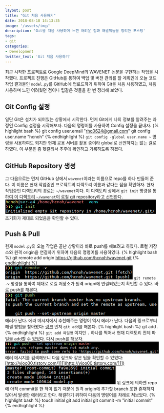 ```yaml
---
layout: post
title: "Git 처음 사용하기"
date: 2018-08-18 14:13:35
image: '/assets/img/'
description: 'Git을 처음 사용하며 느낀 어려운 점과 해결책들을 정리한 포스팅'
tags:
- git
categories:
- Development
twitter_text: 'Git 처음 사용하기'
---
```


최근 시작한 프로젝트로 Google DeepMind의 WAVENET 논문을 구현하는 작업을 시작했다. 프로젝트 진행은 GitHub를 통하여 백업 및 버전 관리를 할 계획인데 오늘 코드 작업 결과물인 `model.py`를 GitHub에 업로드하기 위하여 Git을 처음 사용하였고, 처음 사용하며 느낀 어려웠던 점이나 팁같은 것들을 한 번 정리해 보았다.

## Git Config 설정

일단 Git은 설치가 되어있는 상황에서 시작한다. 먼저 Git에게 나의 정보를 알려주는 과정인 Config 설정을 시작해보자. 다음의 명령어를 사용하여 Config 설정을 끝내자.
{% highlight bash %}
git config user.email "rhc0624@gmail.com"
git config user.name "hcnoh"
{% endhighlight %}
`git config -global user.name ~` 명령을 사용하여도 되지만 현재 공용 서버를 활용 중이라 global로 선언하지는 않는 걸로 하였다. 이 부분은 좀 헷갈려서 추후에 확인하고 기록하도록 하겠다.

## GitHub Repository 생성

그 다음으로는 먼저 GitHub 상에서 `wavenet`이라는 이름으로 repo를 하나 만들어 준다. 이 이름은 현재 작업중인 프로젝트의 디렉토리 이름과 같다는 점을 확인하자.
현재 작업중인 디렉토리의 경로는 `~/wavenet`이다. 이 디렉토리 상에서 `git init` 명령을 통하여 이 디렉토리 `~/wavenet`이 로컬 git repository라고 선언한다.
![image](/assets/img/2018-08-18-git-first-time/01.png)
초기화가 제대로 되었음을 확인할 수 있다.

## Push & Pull

현재 `model.py`의 오늘 작업은 끝난 상황이라 바로 push를 해보려고 하였다. 로컬 저장소와 원격 origin을 연결하기 위하여 다음의 명령어를 사용하였다.
{% highlight bash %}
git remote add origin https://github.com/hcnoh/wavenet.git
{% endhighlight %}
![image](/assets/img/2018-08-18-git-first-time/02.png)
`git remote -v` 명령을 통하여 제대로 로컬 저장소가 원격 origni에 연결되었는지 확인할 수 있다.
바로 push를 해본다.
![image](/assets/img/2018-08-18-git-first-time/03.png)
에러가 난다. 에러 메시지에서 추천해주는 명령어 역시 에러가 난다. 다음의 링크로부터 해결 방법을 찾아봤다: [링크](http://www.talkdev.net/git-%EA%B0%84%EB%8B%A8%ED%95%9C-%EC%82%AC%EC%9A%A9%EB%B2%95/)
먼저 `git add`를 해본다.
{% highlight bash %}
git add .
{% endhighlight %}
`git add 파일명` 이지만 `.` 하나를 찍어서 현재 디렉토리 전체 파일을 add할 수 있었다. 다시 push를 해보자.
![image](/assets/img/2018-08-18-git-first-time/04.png)
에러 메시지를 검색해보니 다음 링크와 같은 팁을 확인할 수 있었다: [http://yjoo00.tistory.com/111](http://yjoo00.tistory.com/111)
![image](/assets/img/2018-08-18-git-first-time/05.png)
위 링크에 의하면 repo에 아직 commit을 한 적이 없기 때문에 원격 origin에 추가할 branch 또한 존재하지 않아서 발생한 에러라고 한다. 해결하기 위하여 다음의 명령어를 차례로 쳐보았다.
{% highlight bash %}
touch initial
git add initial
git commit -m "initial commit"
{% endhighlight %}

